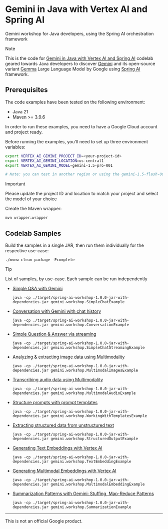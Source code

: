 # Gemini in Java with Vertex AI and Spring AI
Gemini workshop for Java developers, using the Spring AI orchestration framework

> [!NOTE]
> This is the code for [Gemini in Java with Vertex AI and Spring AI]()
> codelab geared towards Java developers to discover [Gemini](https://deepmind.google/technologies/gemini/)
> and its open-source variant [Gemma](https://ai.google.dev/gemma) Large Language Model by Google using [Spring AI](https://docs.spring.io/spring-ai/reference/index.html)
> framework.

## Prerequisites

The code examples have been tested on the following environment:

* Java 21
* Maven >= 3.9.6

In order to run these examples, you need to have a Google Cloud account and project ready.

Before running the examples, you'll need to set up three environment variables:

```bash
export VERTEX_AI_GEMINI_PROJECT_ID=<your-project-id>
export VERTEX_AI_GEMINI_LOCATION=us-central1
export VERTEX_AI_GEMINI_MODEL=gemini-1.5-pro-001

# Note: you can test in another region or using the gemini-1.5-flash-001 model
```

> [!IMPORTANT]
> Please update the project ID and location to match your project and select the model of your choice

Create the Maven wrapper:

```bash
mvn wrapper:wrapper
```

## Codelab Samples

Build the samples in a single JAR, then run them individually for the respective use-case:
```shell
./mvnw clean package -Pcomplete
```

> [!TIP]
> List of samples, by use-case. Each sample can be run independently

* [Simple Q&A with Gemini](src/main/java/gemini/workshop/SimpleChatExample.java)
    ```shell
    java -cp ./target/spring-ai-workshop-1.0.0-jar-with-dependencies.jar gemini.workshop.SimpleChatExample
    ```

* [Conversation with Gemini with chat history](src/main/java/gemini/workshop/ConversationExample.java)
    ```shell
    java -cp ./target/spring-ai-workshop-1.0.0-jar-with-dependencies.jar gemini.workshop.ConversationExample
    ```

* [Simple Question & Answer via streaming](src/main/java/gemini/workshop/SimpleChatStreamingExample.java)
    ```shell
    java -cp ./target/spring-ai-workshop-1.0.0-jar-with-dependencies.jar gemini.workshop.SimpleChatStreamingExample
    ```

* [Analyzing & extracting image data using Multimodality](src/main/java/gemini/workshop/MultimodalImagesExample.java)
    ```shell
    java -cp ./target/spring-ai-workshop-1.0.0-jar-with-dependencies.jar gemini.workshop.MultimodalImagesExample
    ```

* [Transcribing audio data using Multimodality](src/main/java/gemini/workshop/MultimodalAudioExample.java)
    ```shell
    java -cp ./target/spring-ai-workshop-1.0.0-jar-with-dependencies.jar gemini.workshop.MultimodalAudioExample
    ```

* [Structure prompts with prompt templates](src/main/java/gemini/workshop/WorkingWithTemplatesExample.java)
    ```shell
    java -cp ./target/spring-ai-workshop-1.0.0-jar-with-dependencies.jar gemini.workshop.WorkingWithTemplatesExample
    ```

* [Extracting structured data from unstructured text](src/main/java/gemini/workshop/StructuredOutputExample.java)
    ```shell
    java -cp ./target/spring-ai-workshop-1.0.0-jar-with-dependencies.jar gemini.workshop.StructuredOutputExample
    ```

* [Generating Text Embeddings with Vertex AI](src/main/java/gemini/workshop/TextEmbeddingExample.java)
    ```shell
    java -cp ./target/spring-ai-workshop-1.0.0-jar-with-dependencies.jar gemini.workshop.TextEmbeddingExample
    ```

* [Generating Multimodal Embeddings with Vertex AI](src/main/java/gemini/workshop/MultimodalEmbeddingExample.java)
    ```shell
    java -cp ./target/spring-ai-workshop-1.0.0-jar-with-dependencies.jar gemini.workshop.MultimodalEmbeddingExample
    ```

* [Summarization Patterns with Gemini: Stuffing, Map-Reduce Patterns](src/main/java/gemini/workshop/SummarizationExample.java)
  ```shell
  java -cp ./target/spring-ai-workshop-1.0.0-jar-with-dependencies.jar gemini.workshop.SummarizationExample
  ```


--------
This is not an official Google product.
